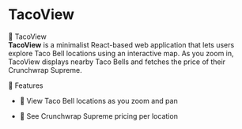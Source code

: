 # TacoView

🌮 TacoView  
<strong>TacoView</strong> is a minimalist React-based web application that lets users explore Taco Bell locations using an interactive map. As you zoom in, TacoView displays nearby Taco Bells and fetches the price of their Crunchwrap Supreme.

🚀 Features  
- 📍 View Taco Bell locations as you zoom and pan

- 💸 See Crunchwrap Supreme pricing per location
